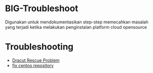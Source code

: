 # BIG-Troubleshoot

Digunakan untuk mendokumentasikan step-step memecahkan masalah yang terjadi ketika melakukan penginstalan platform cloud opensource

# Troubleshooting
- [Dracut Rescue Problem](https://github.com/aud1tya4dnan/BIG-Troubleshoot/tree/main/Dracut%20problems)
- [fix centos repository](https://github.com/aud1tya4dnan/BIG-Troubleshoot/tree/main/CentOS%20Repo%20Problems)
